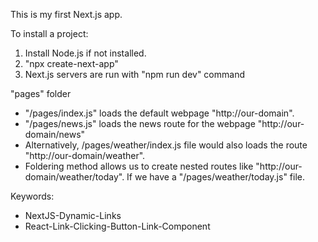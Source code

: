 This is my first Next.js app.

To install a project:
1) Install Node.js if not installed.
2) "npx create-next-app"
3) Next.js servers are run with "npm run dev" command

"pages" folder
- "/pages/index.js" loads the default webpage "http://our-domain".
- "/pages/news.js" loads the news route for the webpage "http://our-domain/news"
- Alternatively, /pages/weather/index.js file would also loads the route "http://our-domain/weather".
- Foldering method allows us to create nested routes like "http://our-domain/weather/today". If we have a "/pages/weather/today.js" file.

Keywords:
- NextJS-Dynamic-Links
- React-Link-Clicking-Button-Link-Component